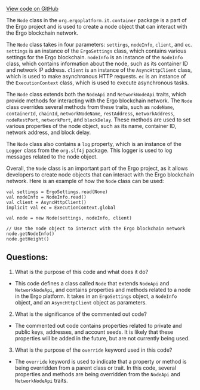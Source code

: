 [View code on GitHub](https://github.com/ergoplatform/ergo/src/it/scala/org/ergoplatform/it/container/Node.scala)

The `Node` class in the `org.ergoplatform.it.container` package is a part of the Ergo project and is used to create a node object that can interact with the Ergo blockchain network. 

The `Node` class takes in four parameters: `settings`, `nodeInfo`, `client`, and `ec`. `settings` is an instance of the `ErgoSettings` class, which contains various settings for the Ergo blockchain. `nodeInfo` is an instance of the `NodeInfo` class, which contains information about the node, such as its container ID and network IP address. `client` is an instance of the `AsyncHttpClient` class, which is used to make asynchronous HTTP requests. `ec` is an instance of the `ExecutionContext` class, which is used to execute asynchronous tasks.

The `Node` class extends both the `NodeApi` and `NetworkNodeApi` traits, which provide methods for interacting with the Ergo blockchain network. The `Node` class overrides several methods from these traits, such as `nodeName`, `containerId`, `chainId`, `networkNodeName`, `restAddress`, `networkAddress`, `nodeRestPort`, `networkPort`, and `blockDelay`. These methods are used to set various properties of the node object, such as its name, container ID, network address, and block delay.

The `Node` class also contains a `log` property, which is an instance of the `Logger` class from the `org.slf4j` package. This logger is used to log messages related to the node object.

Overall, the `Node` class is an important part of the Ergo project, as it allows developers to create node objects that can interact with the Ergo blockchain network. Here is an example of how the `Node` class can be used:

```
val settings = ErgoSettings.read(None)
val nodeInfo = NodeInfo.read()
val client = AsyncHttpClient()
implicit val ec = ExecutionContext.global

val node = new Node(settings, nodeInfo, client)

// Use the node object to interact with the Ergo blockchain network
node.getNodeInfo()
node.getHeight()
```
## Questions: 
 1. What is the purpose of this code and what does it do?
- This code defines a class called `Node` that extends `NodeApi` and `NetworkNodeApi`, and contains properties and methods related to a node in the Ergo platform. It takes in an `ErgoSettings` object, a `NodeInfo` object, and an `AsyncHttpClient` object as parameters.

2. What is the significance of the commented out code?
- The commented out code contains properties related to private and public keys, addresses, and account seeds. It is likely that these properties will be added in the future, but are not currently being used.

3. What is the purpose of the `override` keyword used in this code?
- The `override` keyword is used to indicate that a property or method is being overridden from a parent class or trait. In this code, several properties and methods are being overridden from the `NodeApi` and `NetworkNodeApi` traits.